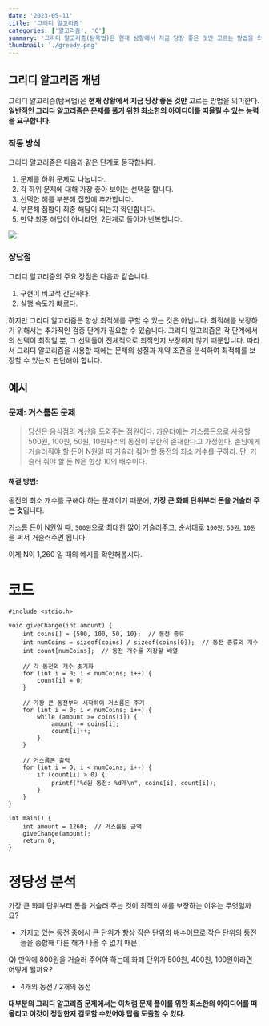 ```yaml
---
date: '2023-05-11'
title: '그리디 알고리즘'
categories: ['알고리즘', 'C']
summary: '그리디 알고리즘(탐욕법)은 현재 상황에서 지금 당장 좋은 것만 고르는 방법을 의미한다.'
thumbnail: './greedy.png'
---
```


## 그리디 알고리즘 개념
그리디 알고리즘(탐욕법)은 **현재 상황에서 지금 당장 좋은 것만** 고르는 방법을 의미한다.
**일반적인 그리디 알고리즘은 문제를 풀기 위한 최소한의 아이디어를 떠올릴 수 있는 능력을 요구합니다.**

### 작동 방식
그리디 알고리즘은 다음과 같은 단계로 동작합니다.

1. 문제를 하위 문제로 나눕니다.
2. 각 하위 문제에 대해 가장 좋아 보이는 선택을 합니다.
3. 선택한 해를 부분해 집합에 추가합니다.
4. 부분해 집합이 최종 해답이 되는지 확인합니다.
5. 만약 최종 해답이 아니라면, 2단계로 돌아가 반복합니다.

![](https://velog.velcdn.com/images/minseok0123/post/da8b64eb-e2fc-47fb-99b5-5f2413e4f365/image.png)

### 장단점
그리디 알고리즘의 주요 장점은 다음과 같습니다.

1. 구현이 비교적 간단하다.
2. 실행 속도가 빠르다.

하지만 그리디 알고리즘은 항상 최적해를 구할 수 있는 것은 아닙니다. 최적해를 보장하기 위해서는 추가적인 검증 단계가 필요할 수 있습니다. 그리디 알고리즘은 각 단계에서의 선택이 최적일 뿐, 그 선택들이 전체적으로 최적인지 보장하지 않기 때문입니다. 따라서 그리디 알고리즘을 사용할 때에는 문제의 성질과 제약 조건을 분석하여 최적해를 보장할 수 있는지 판단해야 합니다.

## 예시

### 문제: 거스름돈 문제

> 당신은 음식점의 계산을 도와주는 점원이다. 카운터에는 거스름돈으로 사용할 500원, 100원, 50원, 10원짜리의 동전이 무한히 존재한다고 가정한다. 손님에게 거슬러줘야 할 돈이 N원일 때 거슬러 줘야 할 동전의 최소 개수를 구하라. 단, 거슬러 줘야 할 돈 N은 항상 10의 배수이다.


#### 해결 방법:

동전의 최소 개수를 구해야 하는 문제이기 때문에, **가장 큰 화폐 단위부터 돈을 거슬러 주는 것**입니다.

거스름 돈이 N원일 때, `500원`으로 최대한 많이 거슬러주고, 순서대로 `100원`, `50원`, `10원`을 써서 거슬러주면 됩니다.

이제 N이 1,260 일 때의 예시를 확인해봅시다.

# 코드

```
#include <stdio.h>

void giveChange(int amount) {
    int coins[] = {500, 100, 50, 10};  // 동전 종류
    int numCoins = sizeof(coins) / sizeof(coins[0]);  // 동전 종류의 개수
    int count[numCoins];  // 동전 개수를 저장할 배열

    // 각 동전의 개수 초기화
    for (int i = 0; i < numCoins; i++) {
        count[i] = 0;
    }

    // 가장 큰 동전부터 시작하여 거스름돈 주기
    for (int i = 0; i < numCoins; i++) {
        while (amount >= coins[i]) {
            amount -= coins[i];
            count[i]++;
        }
    }

    // 거스름돈 출력
    for (int i = 0; i < numCoins; i++) {
        if (count[i] > 0) {
            printf("%d원 동전: %d개\n", coins[i], count[i]);
        }
    }
}

int main() {
    int amount = 1260;  // 거스름돈 금액
    giveChange(amount);
    return 0;
}

```

# 정당성 분석

가장 큰 화폐 단위부터 돈을 거슬러 주는 것이 최적의 해를 보장하는 이유는 무엇일까요?

- 가지고 있는 동전 중에서 큰 단위가 항상 작은 단위의 배수이므로 작은 단위의 동전들을 종합해 다른 해가 나올 수 없기 때문

Q) 만약에 800원을 거슬러 주어야 하는데 화폐 단위가 500원, 400원, 100원이라면 어떻게 될까요?

- 4개의 동전 / 2개의 동전

**대부분의 그리디 알고리즘 문제에서는 이처럼 문제 풀이를 위한 최소한의 아이디어를 떠올리고 이것이 정당한지 검토할 수있어야 답을 도출할 수 있다.**